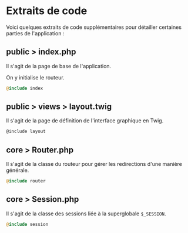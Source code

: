 # Extraits de code

Voici quelques extraits de code supplémentaires pour détailler certaines parties de l'application :

## public > index.php

Il s'agit de la page de base de l'application.

On y initialise le routeur.

```php
@include index
```

## public > views > layout.twig

Il s'agit de la page de définition de l'interface graphique en Twig.

```html
@include layout
```

## core > Router.php

Il s'agit de la classe du routeur pour gérer les redirections d'une manière générale.

```php
@include router
```

## core > Session.php

Il s'agit de la classe des sessions liée à la superglobale `$_SESSION`.

```php
@include session
```

<div class="page-break"></div>